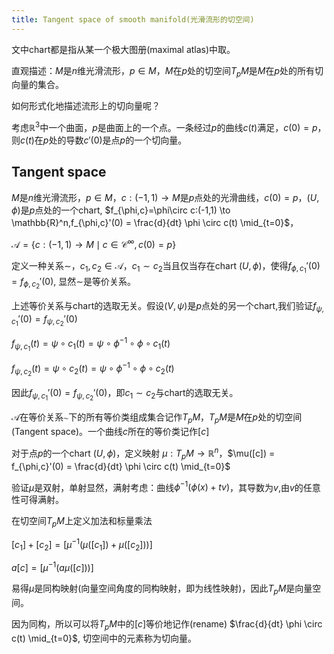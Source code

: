 ```yaml
---
title: Tangent space of smooth manifold(光滑流形的切空间)
---
```


文中chart都是指从某一个极大图册(maximal atlas)中取。

直观描述：$M$是$n$维光滑流形，$p \in M$，$M$在$p$处的切空间$T_pM$是$M$在$p$处的所有切向量的集合。

如何形式化地描述流形上的切向量呢？

考虑$\mathbb{R}^3$中一个曲面，$p$是曲面上的一个点。一条经过$p$的曲线$c(t)$满足，$c(0)=p$，则$c(t)$在$p$处的导数$c'(0)$是点$p$的一个切向量。

## Tangent space

$M$是$n$维光滑流形，$p \in M$，$c:(-1,1) \to M$是$p$点处的光滑曲线，$c(0)=p$，$(U,\phi)$是$p$点处的一个chart, $f_{\phi,c}=\phi\circ c:(-1,1) \to \mathbb{R}^n,f_{\phi,c}'(0) = \frac{d}{dt} \phi \circ c(t) \mid_{t=0}$，

$\mathcal{A} = \{c:(-1,1) \to M \mid c \in \mathcal{C}^{\infty}, c(0)=p\}$

定义一种关系$\sim$，$c_1,c_2 \in \mathcal{A}$，$c_1 \sim c_2$当且仅当存在chart $(U,\phi)$，使得$f_{\phi,c_1}'(0)=f_{\phi,c_2}'(0)$, 显然$\sim$是等价关系。

上述等价关系与chart的选取无关。假设$(V,\psi)$是$p$点处的另一个chart,我们验证$f_{\psi,c_1}'(0)=f_{\psi,c_2}'(0)$

$f_{\psi,c_1}(t) = \psi \circ c_1(t) = \psi \circ \phi^{-1} \circ \phi \circ c_1(t)$

$f_{\psi,c_2}(t) = \psi \circ c_2(t) = \psi \circ \phi^{-1} \circ \phi \circ c_2(t)$

因此$f_{\psi,c_1}'(0)=f_{\psi,c_2}'(0)$，即$c_1 \sim c_2$与chart的选取无关。

$\mathcal{A}$在等价关系$\sim$下的所有等价类组成集合记作$T_pM$，$T_pM$是$M$在$p$处的切空间(Tangent space)。一个曲线$c$所在的等价类记作$[c]$

对于点$p$的一个chart $(U,\phi)$，定义映射 $\mu: T_pM \to \mathbb{R}^n$，$\mu([c]) = f_{\phi,c}'(0) = \frac{d}{dt} \phi \circ c(t) \mid_{t=0}$

验证$\mu$是双射，单射显然，满射考虑：曲线$\phi^{-1} (\phi(x) + tv)$，其导数为$v$,由$v$的任意性可得满射。

在切空间$T_pM$上定义加法和标量乘法

$[c_1] + [c_2] = [\mu^{-1} (\mu([c_1]) + \mu([c_2]))]$

$a[c] = [\mu^{-1} (a\mu([c]))]$

易得$\mu$是同构映射(向量空间角度的同构映射，即为线性映射)，因此$T_pM$是向量空间。

因为同构，所以可以将$T_pM$中的$[c]$等价地记作(rename) $\frac{d}{dt} \phi \circ c(t) \mid_{t=0}$, 切空间中的元素称为切向量。
